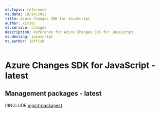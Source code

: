 ```yaml
---
ms.topic: reference
ms.data: 10/24/2022
title: Azure Changes SDK for JavaScript
author: xirzec
ms.service: changes
description: Reference for Azure Changes SDK for JavaScript
ms.devlang: javascript
ms.author: jeffish
---
```

# Azure Changes SDK for JavaScript - latest

## Management packages - latest
[!INCLUDE [mgmt-packages](changes-mgmt-index.md)]